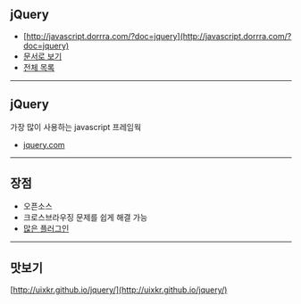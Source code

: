 ## jQuery

* [http://javascript.dorrra.com/?doc=jquery](http://javascript.dorrra.com/?doc=jquery)
* [문서로 보기](https://github.com/niceaji/javascript-study/blob/gh-pages/doc/jquery.md)
* [전체 목록](http://javascript.dorrra.com)

***

## jQuery

가장 많이 사용하는 javascript 프레임웍

* [jquery.com](http://jquery.com/)

***

## 장점

* 오픈소스
* 크로스브라우징 문제를 쉽게 해결 가능
* [많은 플러그인](http://www.google.co.kr/search?aq=f&sourceid=chrome&ie=UTF-8&q=jquery+plugin)

***

## 맛보기

[http://uixkr.github.io/jquery/](http://uixkr.github.io/jquery/)
